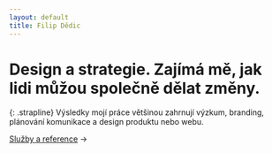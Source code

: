 ```yaml
---
layout: default
title: Filip Dědic
---
```

#  Design a strategie. Zajímá mě, jak lidi můžou společně dělat změny.
{: .strapline} 
Výsledky mojí práce většinou zahrnují výzkum, branding, plánování komunikace a design produktu nebo webu.

[Služby a reference](/sluzby) →
